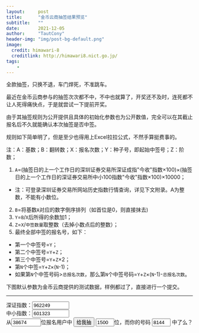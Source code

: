 ```yaml
---
layout:     post
title:      "金币云商抽签结果预览"
subtitle:   ""
date:       2021-12-05
author:     "TautCony"
header-img: "img/post-bg-default.png"
image:
  credit: himawari-8
  creditlink: http://himawari8.nict.go.jp/
tags:
    - 
---
```


全款抽签，只换不退，车门焊死，不准跳车。

<!--more-->

最近在金币云商参与的抽签次次都不中，不中也就算了，开奖还不及时，连死都不让人死得痛快点，于是就尝试一下提前开奖。

由于其抽签规则为公开提供且具体的初始化参数也为公开数值，完全可以在其截止报名后不久就能确认本次抽签是否中签。

规则如下简单明了，但是至少也得用上Excel拉拉公式，不然手算挺费事的。

注：A：基数；B：翻转数；X：报名次数；Y：种子号，即起始中签号；Z：阶数；

1. `A`=(抽签日的上一个工作日的深圳证券交易所深证成指"今收"指数×100)×(抽签日的上一个工作日的深证券交易所中小100指数"今收"指数×100)×10000；
 - 注：可登录深圳证券交易所网站历史指数行情查询，详见下文附录。A为整数，不能有小数位。
2. `B`=将基数`A`对应的数字倒序排列（如首位是0，则直接抹去)
3. `Y`=`B`/`X`后所得的余数加1；
4. `Z`=`X`/`中签数量`取整数（去掉小数点后的整数）；
5. 最终全部中签的报名号，如下：
- 第一个中签号=`Y`；
- 第二个中签号=`Y`+`Z`；
- 第三个中签号=`Y`+`Z`×2；
- 第`N`个中签=`Y`+`Z`×(`N`-1)；
- 如果第`N`个中签号码>`总报名次数`，那么第`N`个中签号码=`Y`+`Z`×(`N`-1)-`总报名次数`。

下图默认参数为金币云商提供的测试数据，样例都过了，直接进行一个提交。

-----

深证指数：<input id="SZSE_input" value="962249" style="width: 100px" type="text" autocomplete="off" autocorrect="off" autocapitalize="off" spellcheck="false">
<br>
中小指数：<input id="SZSE100_input" value="601323" style="width: 100px" type="text" autocomplete="off" autocorrect="off" autocapitalize="off" spellcheck="false">
<br>
从<input id="X_input" value="38674" style="width: 80px" type="text" autocomplete="off" autocorrect="off" autocapitalize="off" spellcheck="false">位报名用户中
<button onclick="try{gao()}catch{alert('输入不合法')}">给我抽</button>
<input id="TARGET_input" value="1500" style="width: 50px" type="text" autocomplete="off" autocorrect="off" autocapitalize="off" spellcheck="false">位，而你的号码
<input id="TICKET_input" value="8144" style="width: 50px" type="text" autocomplete="off" autocorrect="off" autocapitalize="off" spellcheck="false">
<span id="lottery_result">中了么？</span>
<br>

<pre id="lottery_list"></pre>


<script>
function gao() {
    const SZSE = BigInt(document.getElementById('SZSE_input').value.replace(/\./g, ''));
    const SZSE100 = BigInt(document.getElementById('SZSE100_input').value.replace(/\./g, ''));
    const X = BigInt(document.getElementById('X_input').value);
    const TARGET = BigInt(document.getElementById('TARGET_input').value);

    const A = SZSE * SZSE100 * 10000n;
    const B = BigInt(String(A).split('').reverse().join(''));
    const Y = B % X + 1n;
    const Z = X / TARGET;

    const ret = [];
    for (let N = 1n; N <= TARGET; N++) {
        let num = Y + Z * (N - 1n);
        if (num > X) {
            num = Y + Z * (N - 1n) - X;
        }
        ret.push(num);
    }

    const TICKET = BigInt(document.getElementById('TICKET_input').value);
    if (TICKET && ret.includes(TICKET)) {
        document.getElementById('lottery_result').innerText = '中了。';
    } else {
        document.getElementById('lottery_result').innerText = '没中。';
    }

    const list = new VirtualList({
        // w: 300,
        h: 300,
        itemHeight: 31,
        totalRows: ret.length,
        generatorFn: function(row) {
            const el = document.createElement("div");
            const value = ret[row];
            if (value === TICKET) {
                el.style.backgroundColor = '#ff0';
            }
            el.innerHTML = `${value}为第${row+1}位`;
            el.style.width = "100%";
            return el;
        }
    });

    document.getElementById("lottery_list").innerHTML = "";
    document.getElementById("lottery_list").appendChild(list.container);

}

class VirtualList {
    constructor(config) {
        const width = (config && config.w + "px") || "100%";
        const height = (this.height = (config && config.h + "px") || "100%");
        const itemHeight = (this.itemHeight = config.itemHeight);

        this.items = config.items;
        this.generatorFn = config.generatorFn;
        this.totalRows = config.totalRows || (config.items && config.items.length);

        const totalHeight = itemHeight * this.totalRows;
        this.scroller = VirtualList.createScroller(totalHeight);
        this.container = VirtualList.createContainer(width, height);

        const screenItemsLen = Math.ceil(config.h / itemHeight);
        // Cache 4 times the number of items that fit in the container viewport
        const cachedItemsLen = screenItemsLen * 3;
        this._renderChunk(this.container, 0, cachedItemsLen / 2);

        const self = this;
        let lastRepaintY;
        const maxBuffer = screenItemsLen * itemHeight;

        function onScroll(e) {
            const scrollTop = e.target.scrollTop;
            let first = parseInt(scrollTop / itemHeight) - screenItemsLen;
            first = first < 0 ? 0 : first;
            if (!lastRepaintY || Math.abs(scrollTop - lastRepaintY) > maxBuffer) {
                self._renderChunk(self.container, first, cachedItemsLen);
                lastRepaintY = scrollTop;
            }

            e.preventDefault && e.preventDefault();
        }

        this.container.addEventListener("scroll", onScroll);
    }
    _renderChunk(node, fromPos, howMany) {
        const fragment = document.createDocumentFragment();
        fragment.appendChild(this.scroller);

        const finalItem = fromPos + howMany;
        if (finalItem > this.totalRows)
            finalItem = this.totalRows;

        for (let i = fromPos; i < finalItem; i++) {
            let item;
            if (this.generatorFn)
                item = this.generatorFn(i);
            else {
                if (typeof this.items[i] === "string") {
                    const itemText = document.createTextNode(this.items[i]);
                    item = document.createElement("div");
                    item.style.height = this.height;
                    item.appendChild(itemText);
                } else {
                    item = this.items[i];
                }
            }

            item.classList.add("vrow");
            item.style.position = "absolute";
            item.style.top = i * this.itemHeight + "px";
            fragment.appendChild(item);
        }

        node.innerHTML = "";
        node.appendChild(fragment);
    }
    static createContainer(w, h) {
        const c = document.createElement("div");
        c.style.width = w;
        c.style.height = h;
        c.style.overflow = "auto";
        c.style.position = "relative";
        c.style.padding = 0;
        // c.style.border = "1px solid black";
        return c;
    }
    static createScroller(h) {
        const scroller = document.createElement("div");
        scroller.style.opacity = 0;
        scroller.style.position = "absolute";
        scroller.style.top = 0;
        scroller.style.left = 0;
        scroller.style.width = "1px";
        scroller.style.height = h + "px";
        return scroller;
    }
}

</script>
